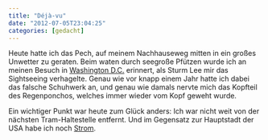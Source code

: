 ```yaml
---
title: "Déjà-vu"
date: "2012-07-05T23:04:25"
categories: [gedacht]
---
```


Heute hatte ich das Pech, auf meinem Nachhauseweg mitten in ein großes Unwetter zu geraten. Beim waten durch seegroße Pfützen wurde ich an meinen Besuch in [Washington D.C.](/blog/2011/12/11/washington-d-c/) erinnert, als Sturm Lee mir das Sightseeing verhagelte. Genau wie vor knapp einem Jahr hatte ich dabei das falsche Schuhwerk an, und genau wie damals nervte mich das Kopfteil des Regenponchos, welches immer wieder vom Kopf geweht wurde.

Ein wichtiger Punkt war heute zum Glück anders: Ich war nicht weit von der nächsten Tram-Haltestelle entfernt. Und im Gegensatz zur Hauptstadt der USA habe ich noch [Strom](http://www.welt.de/politik/ausland/article107810162/Powercut-in-Washington-Vierte-Welt-am-4-Juli.html).
